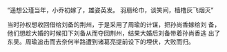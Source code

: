 “遥想公瑾当年，小乔初嫁了，雄姿英发。 羽扇纶巾，谈笑间，樯橹灰飞烟灭”

当时孙权想收回借给刘备的荆州，于是采用了周瑜的计谋，把孙尚香嫁给刘 备，他们想趁大婚的时候扣下刘备从而夺回荆州，结果大婚后刘备带着孙尚香逃 出了东吴。周瑜追击而去奈何半路遭到诸葛亮提前设下的埋伏，大败而归。